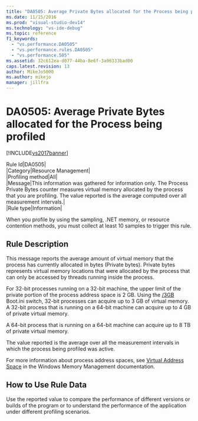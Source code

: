 ```yaml
---
title: "DA0505: Average Private Bytes allocated for the Process being profiled | Microsoft Docs"
ms.date: 11/15/2016
ms.prod: "visual-studio-dev14"
ms.technology: "vs-ide-debug"
ms.topic: reference
f1_keywords: 
  - "vs.performance.DA0505"
  - "vs.performance.rules.DA0505"
  - "vs.performance.505"
ms.assetid: 32c612ea-d077-44ba-8e6f-3a96333bad00
caps.latest.revision: 13
author: MikeJo5000
ms.author: mikejo
manager: jillfra
---
```

# DA0505: Average Private Bytes allocated for the Process being profiled
[!INCLUDE[vs2017banner](../includes/vs2017banner.md)]

Rule Id|DA0505|  
|Category|Resource Management|  
|Profiling method|All|  
|Message|This information was gathered for information only. The Process Private Bytes counter measures virtual memory allocated by the process that you are profiling. The value reported is the average computed over all measurement intervals.|  
|Rule type|Information|  
  
 When you profile by using the sampling, .NET memory, or resource contention methods, you must collect at least 10 samples to trigger this rule.  
  
## Rule Description  
 This message reports the average amount of virtual memory that the process has currently allocated in bytes (Private bytes). Private bytes represents virtual memory locations that were allocated by the process that can only be accessed by threads running inside the process.  
  
 For 32-bit processes running on a 32-bit machine, the upper limit of the private portion of the process address space is 2 GB. Using the [/3GB](http://go.microsoft.com/fwlink/?LinkId=177831) Boot.ini switch, 32-bit processes can acquire up to 3 GB of virtual memory. A 32-bit process that is running on a 64-bit machine can acquire up to 4 GB of private virtual memory.  
  
 A 64-bit process that is running on a 64-bit machine can acquire up to 8 TB of private virtual memory.  
  
 The value reported is the average over all the measurement intervals in which the process being profiled was active.  
  
 For more information about process address spaces, see [Virtual Address Space](http://go.microsoft.com/fwlink/?LinkId=177832) in the Windows Memory Management documentation.  
  
## How to Use Rule Data  
 Use the reported value to compare the performance of different versions or builds of the program or to understand the performance of the application under different profiling scenarios.
